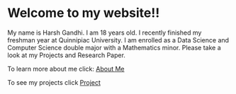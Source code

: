 # Welcome to my website!!

My name is Harsh Gandhi. I am 18 years old. I recently finished my freshman year at Quinnipiac University. I am enrolled as a Data Science and Computer Science double major with a Mathematics minor. Please take a look at my Projects and Research Paper.

To learn more about me click:
[About Me](aboutMe.md)

To see my projects click
[Project](project.md)
